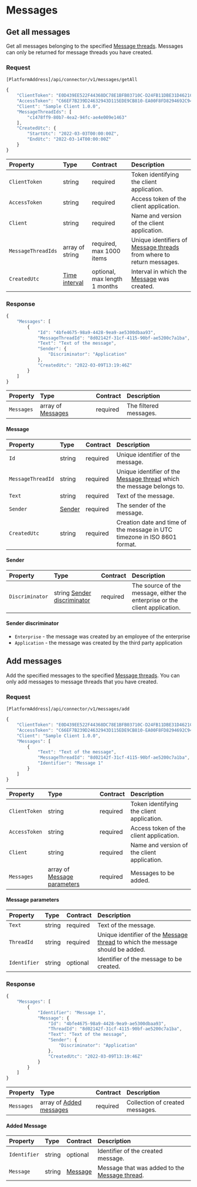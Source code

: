 # Messages

## Get all messages

Get all messages belonging to the specified [Message threads](messagethreads.md#message-thread). Messages can only be returned for message threads you have created.

### Request

`[PlatformAddress]/api/connector/v1/messages/getAll`

```javascript
{
    "ClientToken": "E0D439EE522F44368DC78E1BFB03710C-D24FB11DBE31D4621C4817E028D9E1D",
    "AccessToken": "C66EF7B239D24632943D115EDE9CB810-EA00F8FD8294692C940F6B5A8F9453D",
    "Client": "Sample Client 1.0.0",
    "MessageThreadIds": [
        "c1478ff9-80b7-4ea2-94fc-ae4e009e1463"
    ],
    "CreatedUtc": {
        "StartUtc": "2022-03-03T00:00:00Z",
        "EndUtc": "2022-03-14T00:00:00Z"
    }
}
```

| Property | Type | Contract | Description |
| :-- | :-- | :-- | :-- |
| `ClientToken` | string | required | Token identifying the client application. |
| `AccessToken` | string | required | Access token of the client application. |
| `Client` | string | required | Name and version of the client application. |
| `MessageThreadIds` | array of string | required, max 1000 items | Unique identifiers of [Message threads](messagethreads.md#message-thread) from where to return messages. |
| `CreatedUtc` | [Time interval](messagethreads.md#time-interval) | optional, max length 1 months | Interval in which the [Message](#message) was created. |

### Response

```javascript
{
    "Messages": [
        {
            "Id": "4bfe4675-98a9-4428-9ea9-ae5300dbaa93",
            "MessageThreadId": "8d02142f-31cf-4115-90bf-ae5200c7a1ba",
            "Text": "Text of the message",
            "Sender": {
                "Discriminator": "Application"
            },
            "CreatedUtc": "2022-03-09T13:19:46Z"
        }
    ]
}
```

| Property | Type | Contract | Description |
| :-- | :-- | :-- | :-- |
| `Messages` | array of [Messages](#message) | required | The filtered messages. |

#### Message

| Property | Type | Contract | Description |
| :-- | :-- | :-- | :-- |
| `Id` | string | required | Unique identifier of the message. |
| `MessageThreadId` | string | required | Unique identifier of the [Message thread](messagethreads.md#message-thread) which the message belongs to. |
| `Text` | string | required | Text of the message. |
| `Sender` | [Sender](#sender) | required | The sender of the message. |
| `CreatedUtc` | string | required | Creation date and time of the message in UTC timezone in ISO 8601 format. |

#### Sender

| Property | Type | Contract | Description |
| :-- | :-- | :-- | :-- |
| `Discriminator` | string [Sender discriminator](#sender-discriminator) | required | The source of the message, either the enterprise or the client application. |

#### Sender discriminator

* `Enterprise` - the message was created by an employee of the enterprise
* `Application` - the message was created by the third party application

## Add messages

Add the specified messages to the specified [Message threads](messagethreads.md#message-thread). You can only add messages to message threads that you have created.

### Request

`[PlatformAddress]/api/connector/v1/messages/add`

```javascript
{
    "ClientToken": "E0D439EE522F44368DC78E1BFB03710C-D24FB11DBE31D4621C4817E028D9E1D",
    "AccessToken": "C66EF7B239D24632943D115EDE9CB810-EA00F8FD8294692C940F6B5A8F9453D",
    "Client": "Sample Client 1.0.0",
    "Messages": [
        {
            "Text": "Text of the message",
            "MessageThreadId": "8d02142f-31cf-4115-90bf-ae5200c7a1ba",
            "Identifier": "Message 1"
        }
    ]
}
```

| Property | Type | Contract | Description |
| :-- | :-- | :-- | :-- |
| `ClientToken` | string | required | Token identifying the client application. |
| `AccessToken` | string | required | Access token of the client application. |
| `Client` | string | required | Name and version of the client application. |
| `Messages` | array of [Message parameters](#message-parameters) | required | Messages to be added. |

#### Message parameters

| Property | Type | Contract | Description |
| :-- | :-- | :-- | :-- |
| `Text` | string | required | Text of the message. |
| `ThreadId` | string | required | Unique identifier of the [Message thread](messagethreads.md#message-thread) to which the message should be added. |
| `Identifier` | string | optional | Identifier of the message to be created. |

### Response

```javascript
{
    "Messages": [
        {
            "Identifier": "Message 1",
            "Message": {
                "Id": "4bfe4675-98a9-4428-9ea9-ae5300dbaa93",
                "ThreadId": "8d02142f-31cf-4115-90bf-ae5200c7a1ba",
                "Text": "Text of the message",
                "Sender": {
                    "Discriminator": "Application"
                },
                "CreatedUtc": "2022-03-09T13:19:46Z"
            }
        }
    ]
}
``` 

| Property | Type | Contract | Description |
| :-- | :-- | :-- | :-- |
| `Messages` | array of [Added messages](#added-message) | required | Collection of created messages. |

#### Added Message

| Property | Type | Contract | Description |
| :-- | :-- | :-- | :-- |
| `Identifier` | string | optional | Identifier of the created message. |
| `Message` | string | [Message](#message) | Message that was added to the [Message thread](messagethreads.md#message-thread). |
